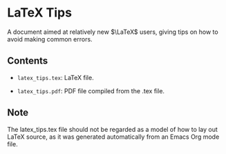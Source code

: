 LaTeX Tips
===========

A document aimed at relatively new $\LaTeX$ users, giving tips on
how to avoid making common errors.

Contents
---------

* `latex_tips.tex`: LaTeX file.

* `latex_tips.pdf`: PDF file compiled from the .tex file.

Note
----

The latex_tips.tex file should not be regarded as a model of how to lay out
LaTeX source, as it was generated automatically from an Emacs Org mode file.
